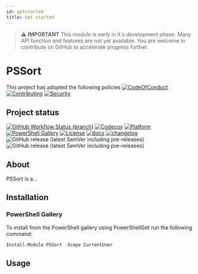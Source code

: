 ```yaml
---
id: getstarted
title: Get started
---
```


> :warning: **IMPORTANT**
> This module is early in it´s development phase. Many API function and features are not yet available. You are welcome to contribute on GitHub to accelerate progress further.

# PSSort

This project has adopted the following policies [![CodeOfConduct](https://img.shields.io/badge/Code%20Of%20Conduct-gray)](https://github.com/hanpq/PSSort/blob/main/.github/CODE_OF_CONDUCT.md) [![Contributing](https://img.shields.io/badge/Contributing-gray)](https://github.com/hanpq/PSSort/blob/main/.github/CONTRIBUTING.md) [![Security](https://img.shields.io/badge/Security-gray)](https://github.com/hanpq/PSSort/blob/main/.github/SECURITY.md)

## Project status
[![GitHub Workflow Status (branch)](https://img.shields.io/github/workflow/status/hanpq/PSSort/Build?label=build&logo=github)](https://github.com/hanpq/PSSort/actions/workflows/build.yml) [![Codecov](https://img.shields.io/codecov/c/github/hanpq/PSSort?logo=codecov&token=qJqWlwMAiD)](https://codecov.io/gh/hanpq/PSSort) [![Platform](https://img.shields.io/powershellgallery/p/PSSort?logo=ReasonStudios)](https://img.shields.io/powershellgallery/p/PSSort) [![PowerShell Gallery](https://img.shields.io/powershellgallery/dt/PSSort?label=downloads)](https://www.powershellgallery.com/packages/PSSort) [![License](https://img.shields.io/github/license/hanpq/PSSort)](LICENSE) [![docs](https://img.shields.io/badge/docs-getps.dev-blueviolet)](https://getps.dev/modules/PSSort/usage_getstarted) [![changelog](https://img.shields.io/badge/changelog-getps.dev-blueviolet)](https://github.com/hanpq/PSSort/blob/main/CHANGELOG.md) ![GitHub release (latest SemVer including pre-releases)](https://img.shields.io/github/v/release/hanpq/PSSort?label=version&sort=semver) ![GitHub release (latest SemVer including pre-releases)](https://img.shields.io/github/v/release/hanpq/PSSort?include_prereleases&label=prerelease&sort=semver)

## About

PSSort is a...

## Installation

### PowerShell Gallery

To install from the PowerShell gallery using PowerShellGet run the following command:

```powershell
Install-Module PSSort -Scope CurrentUser
```

## Usage



